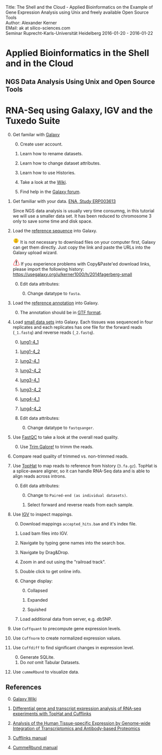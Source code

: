 Title: The Shell and the Cloud - Applied Bioinformatics on the Example of Gene Expression Analysis using Unix and freely available Open Source Tools</br>
Author: Alexander Kerner</br>
EMail: ak at silico-sciences.com</br>
Seminar Ruprecht-Karls-Universität Heidelberg 2016-01-20 - 2016-01-22

# Applied Bioinformatics in the Shell and in the Cloud

## NGS Data Analysis Using Unix and Open Source Tools

# RNA-Seq using Galaxy, IGV and the Tuxedo Suite

0. Get familar with [Galaxy](https://usegalaxy.org/)

    0. Create user account.

    0. Learn how to rename datasets.
    
    0. Learn how to change dataset attributes.
    
    0. Learn how to use Histories.
    
    0. Take a look at the [Wiki](https://github.com/nekrut/galaxy/wiki).
    
    0. Find help in the [Galaxy forum](https://biostar.usegalaxy.org/).

0. Get familiar with your data.
[ENA, Study ERP003613](http://www.ebi.ac.uk/ena/data/view/ERP003613)

    Since NGS data analysis is usually very time consumng, in this tutorial we will use a smaller data set. It has been reduced to chromosome 3 only to save some time and disk space.

0. Load the [reference sequence](../2014fagerberg-small/3.fa.gz?raw=true) into Galaxy.

    ![note](../figs/note_20x20.png) It is not necessary to download files on your computer first, Galaxy can get them directly. Just copy the link and paste the URLs into the Galaxy upload wizard.

    ![note](../figs/attention_22x20.png) If you experience problems with Copy&Paste'ed download links, please import the following history: https://usegalaxy.org/u/kerner1000/h/2014fagerberg-small
    
    0. Edit data attributes:
        
        0. Change datatype to `fasta`.
        
0. Load the [reference annotation](../2014fagerberg-small/genes_chr03.gtf.gz?raw=true) into Galaxy.

    0. The annotation should be in [GTF format](http://www.ensembl.org/info/website/upload/gff.html).

0. Load [small data sets](https://github.com/silico-sciences/bi-seminar/tree/master/2014fagerberg-small) into Galaxy. Each tissues was sequenced in four replicates and each replicates has one file for the forward reads (`_1.fastq`) and reverse reads (`_2.fastq`).

    0. [lung1-4_1](../2014fagerberg-small/lung/ERR315326/ERR315326_chr03_1.fastq.gz?raw=true)
    
    0. [lung1-4_2](../2014fagerberg-small/lung/ERR315326/ERR315326_chr03_2.fastq.gz?raw=true)
    
    0. [lung2-4_1](../2014fagerberg-small/lung/ERR315326/ERR315341_chr03_1.fastq.gz?raw=true)
    
    0. [lung2-4_2](../2014fagerberg-small/lung/ERR315326/ERR315341_chr03_2.fastq.gz?raw=true)
    
    0. [lung3-4_1](../2014fagerberg-small/lung/ERR315326/ERR315346_chr03_1.fastq.gz?raw=true)
    
    0. [lung3-4_2](../2014fagerberg-small/lung/ERR315326/ERR315346_chr03_2.fastq.gz?raw=true)
    
    0. [lung4-4_1](../2014fagerberg-small/lung/ERR315326/ERR315353_chr03_1.fastq.gz?raw=true)
    
    0. [lung4-4_2](../2014fagerberg-small/lung/ERR315326/ERR315353_chr03_2.fastq.gz?raw=true)

    0. Edit data attributes:
        
        0. Change datatype to `fastqsanger`.
        
0. Use [FastQC](http://www.bioinformatics.babraham.ac.uk/projects/fastqc/) to take a look at the overall read quality.

    0. Use [Trim Galore!](http://www.bioinformatics.babraham.ac.uk/projects/trim_galore/) to trimm the reads.
        
0. Compare read quality of trimmed vs. non-trimmed reads.

0. Use [TopHat](https://ccb.jhu.edu/software/tophat/index.shtml) to map reads to reference from history (`3.fa.gz`). TopHat is a splice-aware aligner, so it can handle RNA-Seq data and is able to align reads across introns.

    0. Edit data attributes:
        
        0. Change to `Paired-end (as individual datasets)`.
        
        0. Select forward and reverse reads from each sample.

0. Use [IGV](https://www.broadinstitute.org/igv/) to inspect mappings.

    0. Download mappings `accepted_hits.bam` and it's index file.
    
    0. Load bam files into IGV.
    
    0. Navigate by typing gene names into the search box.
    
    0. Navigate by Drag&Drop.
    
    0. Zoom in and out using the "railroad track".
    
    0. Double click to get online info.
    
    0. Change display:
    
        0. Collapsed
        
        0. Expanded
        
        0. Squished
        
    0. Load additional data from server, e.g. dbSNP.
    
0. Use `Cuffquant` to precompute gene expression levels.

0. Use `Cuffnorm` to create normalized expression values.

0. Use `Cuffdiff` to find significant changes in expression level.

    0. Generate SQLite.
    0. Do *not* omit Tabular Datasets.
    
0. Use `cummeRbund` to visualize data.

## References

0. [Galaxy Wiki](https://github.com/nekrut/galaxy/wiki)

0. [Differential gene and transcript expression analysis of RNA-seq experiments with TopHat and Cufflinks](http://www.ncbi.nlm.nih.gov/pmc/articles/PMC3334321/?tool=pmcentrez)

0. [Analysis of the Human Tissue-specific Expression by Genome-wide Integration of Transcriptomics and Antibody-based Proteomics](http://www.mcponline.org/content/13/2/397)

0. [Cufflinks manual](http://cole-trapnell-lab.github.io/cufflinks/manual/)

0. [CummeRbund manual](http://compbio.mit.edu/cummeRbund/manual_2_0.html)
